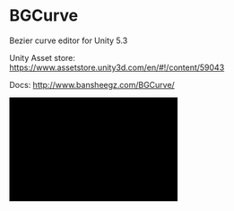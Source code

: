 # BGCurve
Bezier curve editor for Unity 5.3

Unity Asset store: https://www.assetstore.unity3d.com/en/#!/content/59043

Docs: http://www.bansheegz.com/BGCurve/

![alt tag](https://raw.githubusercontent.com/bansheeGz/bansheeGz.github.io/master/images/BGCurveOptimize.gif)
